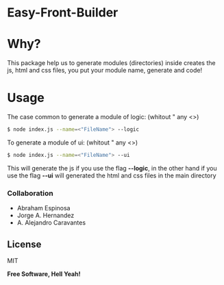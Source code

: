 # Easy-Front-Builder

# Why?

This package help us to generate modules (directories) inside creates the js, html and css files, 
you put your module name, generate and code! 

# Usage

The case common to  generate a module of logic: (whitout " any <>)

```sh
$ node index.js --name=<"FileName"> --logic
```

To generate a module of ui: (whitout " any <>)

```sh
$ node index.js --name=<"FileName"> --ui
```

This will generate the js if you use the flag **--logic**, in the other hand if you use the flag **--ui** will generated the html and css files in the main directory


### Collaboration

 - Abraham Espinosa
 - Jorge A. Hernandez
 - A. Alejandro Caravantes

License
----

MIT


**Free Software, Hell Yeah!**

 